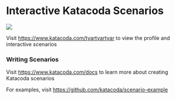 # Interactive Katacoda Scenarios

[![](http://shields.katacoda.com/katacoda/tyartyartyar/count.svg)](https://www.katacoda.com/tyartyartyar "Get your profile on Katacoda.com")

Visit https://www.katacoda.com/tyartyartyar to view the profile and interactive scenarios

### Writing Scenarios
Visit https://www.katacoda.com/docs to learn more about creating Katacoda scenarios

For examples, visit https://github.com/katacoda/scenario-example
